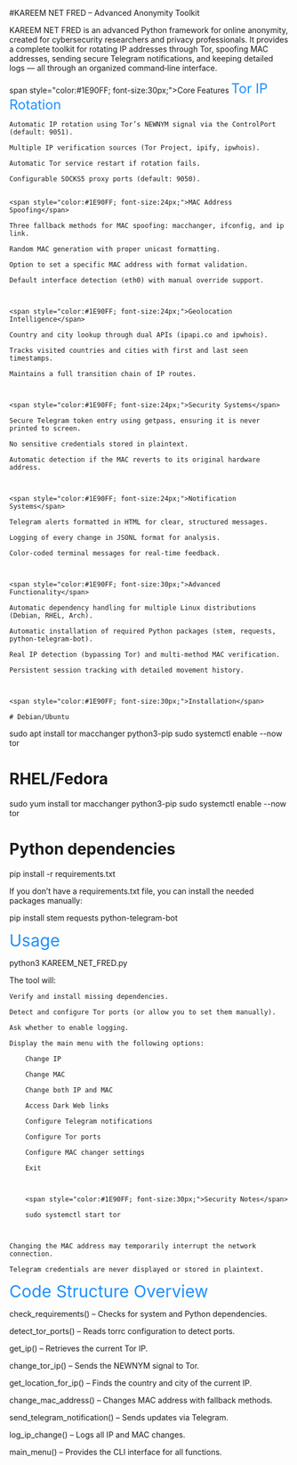 #KAREEM NET FRED – Advanced Anonymity Toolkit

KAREEM NET FRED is an advanced Python framework for online anonymity, created for cybersecurity researchers and privacy professionals. It provides a complete toolkit for rotating IP addresses through Tor, spoofing MAC addresses, sending secure Telegram notifications, and keeping detailed logs — all through an organized command‑line interface.



span style="color:#1E90FF; font-size:30px;">Core Features</span>
<span style="color:#1E90FF; font-size:24px;">Tor IP Rotation</span>

    Automatic IP rotation using Tor’s NEWNYM signal via the ControlPort (default: 9051).

    Multiple IP verification sources (Tor Project, ipify, ipwhois).

    Automatic Tor service restart if rotation fails.

    Configurable SOCKS5 proxy ports (default: 9050).


    <span style="color:#1E90FF; font-size:24px;">MAC Address Spoofing</span>

    Three fallback methods for MAC spoofing: macchanger, ifconfig, and ip link.

    Random MAC generation with proper unicast formatting.

    Option to set a specific MAC address with format validation.

    Default interface detection (eth0) with manual override support.



    <span style="color:#1E90FF; font-size:24px;">Geolocation Intelligence</span>

    Country and city lookup through dual APIs (ipapi.co and ipwhois).

    Tracks visited countries and cities with first and last seen timestamps.

    Maintains a full transition chain of IP routes.



    <span style="color:#1E90FF; font-size:24px;">Security Systems</span>

    Secure Telegram token entry using getpass, ensuring it is never printed to screen.

    No sensitive credentials stored in plaintext.

    Automatic detection if the MAC reverts to its original hardware address.



    <span style="color:#1E90FF; font-size:24px;">Notification Systems</span>

    Telegram alerts formatted in HTML for clear, structured messages.

    Logging of every change in JSONL format for analysis.

    Color‑coded terminal messages for real‑time feedback.



    <span style="color:#1E90FF; font-size:30px;">Advanced Functionality</span>

    Automatic dependency handling for multiple Linux distributions (Debian, RHEL, Arch).

    Automatic installation of required Python packages (stem, requests, python‑telegram‑bot).

    Real IP detection (bypassing Tor) and multi‑method MAC verification.

    Persistent session tracking with detailed movement history.



    <span style="color:#1E90FF; font-size:30px;">Installation</span>

    # Debian/Ubuntu
sudo apt install tor macchanger python3-pip
sudo systemctl enable --now tor

# RHEL/Fedora
sudo yum install tor macchanger python3-pip
sudo systemctl enable --now tor

# Python dependencies
pip install -r requirements.txt




If you don’t have a requirements.txt file, you can install the needed packages manually:

pip install stem requests python-telegram-bot



<span style="color:#1E90FF; font-size:30px;">Usage</span>

python3 KAREEM_NET_FRED.py


The tool will:

    Verify and install missing dependencies.

    Detect and configure Tor ports (or allow you to set them manually).

    Ask whether to enable logging.

    Display the main menu with the following options:

        Change IP

        Change MAC

        Change both IP and MAC

        Access Dark Web links

        Configure Telegram notifications

        Configure Tor ports

        Configure MAC changer settings

        Exit



        <span style="color:#1E90FF; font-size:30px;">Security Notes</span>

        sudo systemctl start tor



    Changing the MAC address may temporarily interrupt the network connection.

    Telegram credentials are never displayed or stored in plaintext.



<span style="color:#1E90FF; font-size:30px;">Code Structure Overview</span>


check_requirements() – Checks for system and Python dependencies.

detect_tor_ports() – Reads torrc configuration to detect ports.

get_ip() – Retrieves the current Tor IP.

change_tor_ip() – Sends the NEWNYM signal to Tor.

get_location_for_ip() – Finds the country and city of the current IP.

change_mac_address() – Changes MAC address with fallback methods.

send_telegram_notification() – Sends updates via Telegram.

log_ip_change() – Logs all IP and MAC changes.

main_menu() – Provides the CLI interface for all functions.
